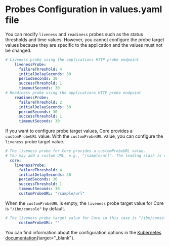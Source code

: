 # Probes Configuration in values.yaml file

You can modify `liveness` and `readiness` probes such as the status thresholds and time values. However, you cannot configure the probe target values because they are specific to the application and the values must not be changed.

```yaml
# Liveness probe using the applications HTTP probe endpoint 
    livenessProbe:
      failureThreshold: 4
      initialDelaySeconds: 30
      periodSeconds: 30
      successThreshold: 1
      timeoutSeconds: 30
# Readiness probe using the applications HTTP probe endpoint
    readinessProbe:
      failureThreshold: 2
      initialDelaySeconds: 30
      periodSeconds: 30
      successThreshold: 1
      timeoutSeconds: 30
```

If you want to configure probe target values, Core provides a `customProbeURL` value.  With the `customProbeURL` value, you can configure the `liveness` probe target value.

```yaml
# The liveness probe for Core provides a customProbeURL value. 
# You may add a custom URL, e.g., "/sample/url". The leading slash is required. 
  core:  
    livenessProbe:
      failureThreshold: 4
      initialDelaySeconds: 30
      periodSeconds: 30
      successThreshold: 1
      timeoutSeconds: 30
      customProbeURL: "/sample/url"
```

When the `customProbeURL` is empty, the `liveness` probe target value for Core is `"/ibm/console"` by default.

```yaml
# The liveness probe target value for Core in this case is "/ibm/console"
      customProbeURL: ""
```

You can find information about the configuration options in the [Kubernetes documentation](https://kubernetes.io/docs/tasks/configure-pod-container/configure-liveness-readiness-startup-probes/#configure-probes){target="_blank"}.